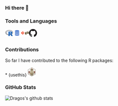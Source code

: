 <!--
**dragosmg/dragosmg** is a ✨ _special_ ✨ repository because its `README.md` (this file) appears on your GitHub profile.

Here are some ideas to get you started:

- 🔭 I’m currently working on ...
- 🌱 I’m currently learning ...
- 👯 I’m looking to collaborate on ...
- 🤔 I’m looking for help with ...
- 💬 Ask me about ...
- 📫 How to reach me: ...
- 😄 Pronouns: he/him
- ⚡ Fun fact: ...
-->
### Hi there 👋

### Tools and Languages
<a href = "https://www.r-project.org">
<img align="left" alt="R" width="26px" src = "https://raw.githubusercontent.com/github/explore/80688e429a7d4ef2fca1e82350fe8e3517d3494d/topics/r/r.png">
</a>

<img align="left" alt="SQL" width="26px" src = "https://raw.githubusercontent.com/github/explore/80688e429a7d4ef2fca1e82350fe8e3517d3494d/topics/sql/sql.png" />

<img align="left" alt="git" width="26px" src = "https://raw.githubusercontent.com/github/explore/80688e429a7d4ef2fca1e82350fe8e3517d3494d/topics/git/git.png" />

<img align="left" alt="GitHub" width="26px" src = "https://raw.githubusercontent.com/github/explore/78df643247d429f6cc873026c0622819ad797942/topics/github/github.png">

<br />
<br />

### Contributions

So far I have contributed to the following R packages: 
<p>
* {usethis}
<a href = "https://usethis.r-lib.org">
<img alt = "usethis" width = "26px" src="https://github.com/rstudio/hex-stickers/blob/master/PNG/usethis.png" />
</a>
</p>

### GitHub Stats
![Dragos's github stats](https://github-readme-stats.vercel.app/api?username=dragosmg&theme=solarized-dark&show_icons=true)


